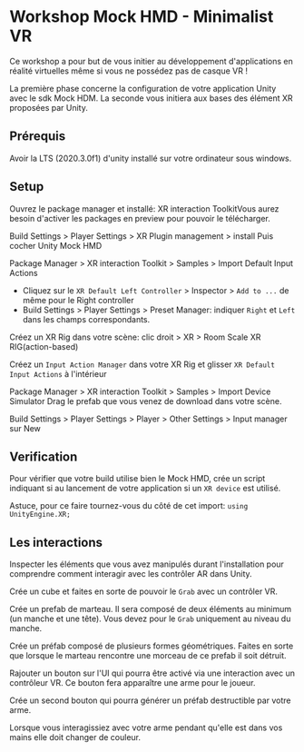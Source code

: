 
# Workshop Mock HMD - Minimalist VR

Ce workshop a pour but de vous initier au développement d'applications en réalité virtuelles même si vous ne possédez pas de casque VR !

La première phase concerne la configuration de votre application Unity avec le sdk Mock HDM. La seconde vous initiera aux bases des élément XR proposées par Unity.

## Prérequis

Avoir la LTS (2020.3.0f1) d'unity installé sur votre ordinateur sous windows.

## Setup

Ouvrez le package manager et installé: XR interaction ToolkitVous aurez besoin d'activer les packages en preview pour pouvoir le télécharger.

Build Settings > Player Settings > XR Plugin management > install
Puis cocher Unity Mock HMD

Package Manager > XR interaction Toolkit > Samples > Import Default Input Actions
- Cliquez sur le `XR Default Left Controller` > Inspector > `Add to ...` de même pour le Right controller
- Build Settings > Player Settings > Preset Manager: indiquer `Right` et `Left` dans les champs correspondants.

Créez un XR Rig dans votre scène: clic droit > XR > Room Scale XR RIG(action-based)

Créez un `Input Action Manager` dans votre XR Rig et glisser `XR Default Input Actions` à l'intérieur

Package Manager > XR interaction Toolkit > Samples > Import Device Simulator
Drag le prefab que vous venez de download dans votre scène.

Build Settings > Player Settings > Player > Other Settings > Input manager sur New

## Verification

Pour vérifier que votre build utilise bien le Mock HMD, crée un script indiquant si au lancement de votre application si un `XR device` est utilisé.

Astuce, pour ce faire tournez-vous du côté de cet import: `using UnityEngine.XR;`

## Les interactions

Inspecter les éléments que vous avez manipulés durant l'installation pour comprendre comment interagir avec les contrôler AR dans Unity.

Crée un cube et faites en sorte de pouvoir le `Grab` avec un contrôler VR.

Crée un prefab de marteau. Il sera composé de deux éléments au minimum (un manche et une tête). Vous devez pour le `Grab` uniquement au niveau du manche.

Crée un préfab composé de plusieurs formes géométriques. Faites en sorte que lorsque le marteau rencontre une morceau de ce prefab il soit détruit.

Rajouter un bouton sur l'UI qui pourra être activé via une interaction avec un contrôleur VR. Ce bouton fera apparaître une arme pour le joueur.

Crée un second bouton qui pourra générer un préfab destructible par votre arme.

Lorsque vous interagissiez avec votre arme pendant qu'elle est dans vos mains elle doit changer de couleur.
